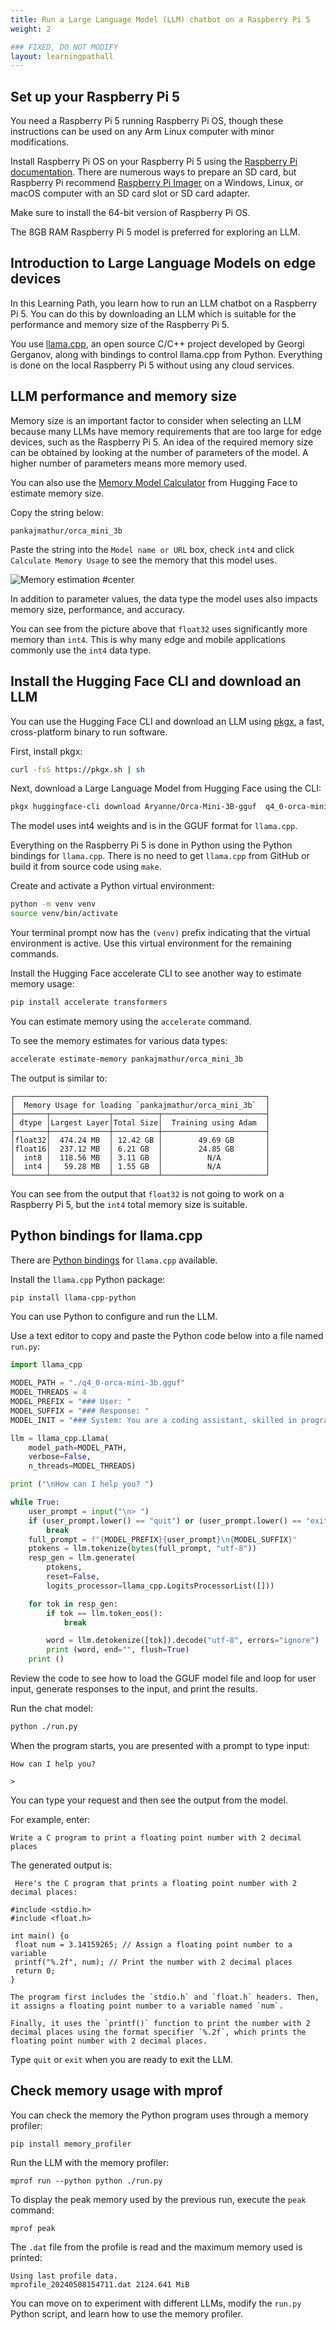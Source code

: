 ```yaml
---
title: Run a Large Language Model (LLM) chatbot on a Raspberry Pi 5
weight: 2

### FIXED, DO NOT MODIFY
layout: learningpathall
---
```


## Set up your Raspberry Pi 5

You need a Raspberry Pi 5 running Raspberry Pi OS, though these instructions can be used on any Arm Linux computer with minor modifications. 

Install Raspberry Pi OS on your Raspberry Pi 5 using the [Raspberry Pi documentation](https://www.raspberrypi.com/documentation/computers/getting-started.html). There are numerous ways to prepare an SD card, but Raspberry Pi recommend [Raspberry Pi Imager](https://www.raspberrypi.com/software/) on a Windows, Linux, or macOS computer with an SD card slot or SD card adapter.

Make sure to install the 64-bit version of Raspberry Pi OS. 

The 8GB RAM Raspberry Pi 5 model is preferred for exploring an LLM. 

## Introduction to Large Language Models on edge devices

In this Learning Path, you learn how to run an LLM chatbot on a Raspberry Pi 5. You can do this by downloading an LLM which is suitable for the performance and memory size of the Raspberry Pi 5.

You use [llama.cpp](https://github.com/ggerganov/llama.cpp), an open source C/C++ project developed by Georgi Gerganov, along with bindings to control llama.cpp from Python. Everything is done on the local Raspberry Pi 5 without using any cloud services.

## LLM performance and memory size

Memory size is an important factor to consider when selecting an LLM because many LLMs have memory requirements that are too large for edge devices, such as the Raspberry Pi 5. An idea of the required memory size can be obtained by looking at the number of parameters of the model. A higher number of parameters means more memory used. 

You can also use the [Memory Model Calculator](https://huggingface.co/docs/accelerate/main/en/usage_guides/model_size_estimator
) from Hugging Face to estimate memory size. 

Copy the string below:

```console
pankajmathur/orca_mini_3b
```

Paste the string into the `Model name or URL` box, check `int4` and click `Calculate Memory Usage` to see the memory that this model uses. 

![Memory estimation #center](memory-estimator.png)

In addition to parameter values, the data type the model uses also impacts memory size, performance, and accuracy. 

You can see from the picture above that `float32` uses significantly more memory than `int4`. This is why many edge and mobile applications commonly use the `int4` data type.

## Install the Hugging Face CLI and download an LLM

You can use the Hugging Face CLI and download an LLM using [pkgx](https://pkgx.sh/), a fast, cross-platform binary to run software. 

First, install pkgx:

```bash
curl -fsS https://pkgx.sh | sh
```

Next, download a Large Language Model from Hugging Face using the CLI:

```bash
pkgx huggingface-cli download Aryanne/Orca-Mini-3B-gguf  q4_0-orca-mini-3b.gguf  --local-dir .
```

The model uses int4 weights and is in the GGUF format for `llama.cpp`.

Everything on the Raspberry Pi 5 is done in Python using the Python bindings for `llama.cpp`. There is no need to get `llama.cpp` from GitHub or build it from source code using `make`.

Create and activate a Python virtual environment:

```bash
python -m venv venv
source venv/bin/activate
```

Your terminal prompt now has the `(venv)` prefix indicating that the virtual environment is active. Use this virtual environment for the remaining commands.

Install the Hugging Face accelerate CLI to see another way to estimate memory usage:

```bash
pip install accelerate transformers
```

You can estimate memory using the `accelerate` command. 

To see the memory estimates for various data types: 

```bash
accelerate estimate-memory pankajmathur/orca_mini_3b
```

The output is similar to:

```output
┌────────────────────────────────────────────────────────┐
│  Memory Usage for loading `pankajmathur/orca_mini_3b`  │
├───────┬─────────────┬──────────┬───────────────────────┤
│ dtype │Largest Layer│Total Size│  Training using Adam  │
├───────┼─────────────┼──────────┼───────────────────────┤
│float32│  474.24 MB  │ 12.42 GB │        49.69 GB       │
│float16│  237.12 MB  │ 6.21 GB  │        24.85 GB       │
│  int8 │  118.56 MB  │ 3.11 GB  │          N/A          │
│  int4 │   59.28 MB  │ 1.55 GB  │          N/A          │
└───────┴─────────────┴──────────┴───────────────────────┘
```

You can see from the output that `float32` is not going to work on a Raspberry Pi 5, but the `int4` total memory size is suitable. 

## Python bindings for llama.cpp

There are [Python bindings](https://github.com/abetlen/llama-cpp-python) for `llama.cpp` available.

Install the `llama.cpp` Python package:

```bash
pip install llama-cpp-python
```

You can use Python to configure and run the LLM. 

Use a text editor to copy and paste the Python code below into a file named `run.py`:

```python
import llama_cpp

MODEL_PATH = "./q4_0-orca-mini-3b.gguf"
MODEL_THREADS = 4
MODEL_PREFIX = "### User: "
MODEL_SUFFIX = "### Response: "
MODEL_INIT = "### System: You are a coding assistant, skilled in programming."

llm = llama_cpp.Llama(
    model_path=MODEL_PATH,
    verbose=False,
    n_threads=MODEL_THREADS)

print ("\nHow can I help you? ")

while True:
    user_prompt = input("\n> ")
    if (user_prompt.lower() == "quit") or (user_prompt.lower() == "exit"):
        break
    full_prompt = f"{MODEL_PREFIX}{user_prompt}\n{MODEL_SUFFIX}"
    ptokens = llm.tokenize(bytes(full_prompt, "utf-8"))
    resp_gen = llm.generate(
        ptokens,
        reset=False,
        logits_processor=llama_cpp.LogitsProcessorList([]))

    for tok in resp_gen:
        if tok == llm.token_eos():
            break

        word = llm.detokenize([tok]).decode("utf-8", errors="ignore")
        print (word, end="", flush=True)
    print ()
```

Review the code to see how to load the GGUF model file and loop for user input, generate responses to the input, and print the results.

Run the chat model:

```bash
python ./run.py
```

When the program starts, you are presented with a prompt to type input:

```output
How can I help you? 

> 
```

You can type your request and then see the output from the model.

For example, enter:

```console
Write a C program to print a floating point number with 2 decimal places
```

The generated output is:

```output
 Here's the C program that prints a floating point number with 2 decimal places:

#include <stdio.h>
#include <float.h>

int main() {o
 float num = 3.14159265; // Assign a floating point number to a variable
 printf("%.2f", num); // Print the number with 2 decimal places
 return 0;
}

The program first includes the `stdio.h` and `float.h` headers. Then, it assigns a floating point number to a variable named `num`. 

Finally, it uses the `printf()` function to print the number with 2 decimal places using the format specifier `%.2f`, which prints the floating point number with 2 decimal places.

```

Type `quit` or `exit` when you are ready to exit the LLM.

## Check memory usage with mprof

You can check the memory the Python program uses through a memory profiler:

```console
pip install memory_profiler
```

Run the LLM with the memory profiler:

```console
mprof run --python python ./run.py
```

To display the peak memory used by the previous run, execute the `peak` command:

```console
mprof peak
```

The `.dat` file from the profile is read and the maximum memory used is printed:

```output
Using last profile data.
mprofile_20240508154711.dat	2124.641 MiB
```

You can move on to experiment with different LLMs, modify the `run.py` Python script, and learn how to use the memory profiler. 





